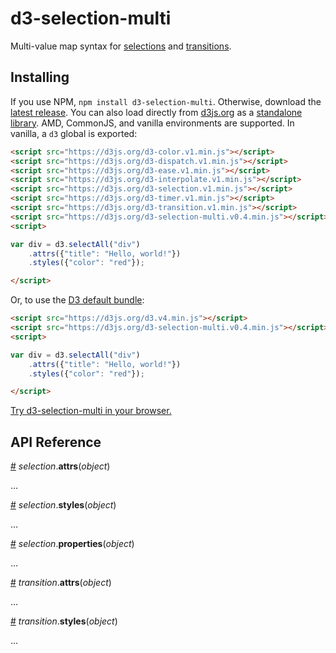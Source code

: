 # d3-selection-multi

Multi-value map syntax for [selections](https://github.com/d3/d3-selection) and [transitions](https://github.com/d3/d3-transition).

## Installing

If you use NPM, `npm install d3-selection-multi`. Otherwise, download the [latest release](https://github.com/d3/d3-selection-multi/releases/latest). You can also load directly from [d3js.org](https://d3js.org) as a [standalone library](https://d3js.org/d3-selection-multi.v0.4.min.js). AMD, CommonJS, and vanilla environments are supported. In vanilla, a `d3` global is exported:

```html
<script src="https://d3js.org/d3-color.v1.min.js"></script>
<script src="https://d3js.org/d3-dispatch.v1.min.js"></script>
<script src="https://d3js.org/d3-ease.v1.min.js"></script>
<script src="https://d3js.org/d3-interpolate.v1.min.js"></script>
<script src="https://d3js.org/d3-selection.v1.min.js"></script>
<script src="https://d3js.org/d3-timer.v1.min.js"></script>
<script src="https://d3js.org/d3-transition.v1.min.js"></script>
<script src="https://d3js.org/d3-selection-multi.v0.4.min.js"></script>
<script>

var div = d3.selectAll("div")
    .attrs({"title": "Hello, world!"})
    .styles({"color": "red"});

</script>
```

Or, to use the [D3 default bundle](https://github.com/d3/d3):

```html
<script src="https://d3js.org/d3.v4.min.js"></script>
<script src="https://d3js.org/d3-selection-multi.v0.4.min.js"></script>
<script>

var div = d3.selectAll("div")
    .attrs({"title": "Hello, world!"})
    .styles({"color": "red"});

</script>
```

[Try d3-selection-multi in your browser.](https://tonicdev.com/npm/d3-selection-multi)

## API Reference

<a name="selection_attrs" href="#selection_attrs">#</a> <i>selection</i>.<b>attrs</b>(<i>object</i>)

…

<a name="selection_styles" href="#selection_styles">#</a> <i>selection</i>.<b>styles</b>(<i>object</i>)

…

<a name="selection_properties" href="#selection_properties">#</a> <i>selection</i>.<b>properties</b>(<i>object</i>)

…

<a name="transition_attrs" href="#transition_attrs">#</a> <i>transition</i>.<b>attrs</b>(<i>object</i>)

…

<a name="transition_styles" href="#transition_styles">#</a> <i>transition</i>.<b>styles</b>(<i>object</i>)

…
